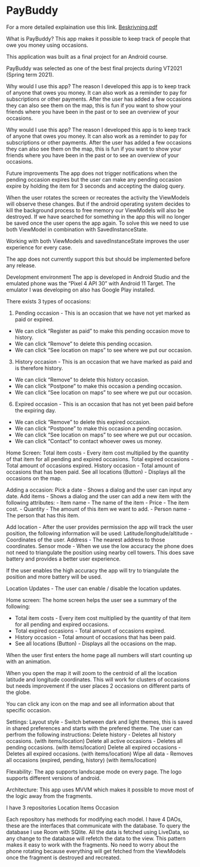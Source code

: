 # PayBuddy

For a more detailed explaination use this link.
[Beskrivning.pdf](https://github.com/ViggoLagerstedtEkholm/PayBuddy/files/6352163/Beskrivning.pdf)

What is PayBuddy?
This app makes it possible to keep track of people that owe you money using
occasions. 

This application was built as a final project for an Android course.

PayBuddy was selected as one of the best final projects during VT2021 (Spring term 2021).

Why would I use this app?
The reason I developed this app is to keep track of anyone that owes you money. It
can also work as a reminder to pay for subscriptions or other payments. After the
user has added a few occasions they can also see them on the map, this is fun if you
want to show your friends where you have been in the past or to see an overview of
your occasions.

Why would I use this app?
The reason I developed this app is to keep track of anyone that owes you money. It
can also work as a reminder to pay for subscriptions or other payments. After the
user has added a few occasions they can also see them on the map, this is fun if you
want to show your friends where you have been in the past or to see an overview of
your occasions.

Future improvements
The app does not trigger notifications when the pending occasion expires but the user can make any pending occasion expire by holding the item for 3 seconds and accepting the dialog query.

When the user rotates the screen or recreates the activity the ViewModels will observe these changes. But if the android operating system decides to kill the background process to free memory our ViewModels will also be destroyed. If we have searched for something in the app this will no longer be saved once the user opens the app again. To solve this we need to use both ViewModel in combination with SavedInstanceState.

Working with both ViewModels and savedInstanceState improves the user experience for every case.

The app does not currently support this but should be implemented before any release.

Development environment
The app is developed in Android Studio and the emulated phone was the “Pixel 4 API 30” with Android 11 Target. The emulator I was developing on also has Google Play installed.

There exists 3 types of occasions:
1. Pending occasion - This is an occasion that we have not yet marked as paid or expired. 
- We can click “Register as paid” to make this pending occasion move to history. 
- We can click “Remove” to delete this pending occasion.
- We can click “See location on maps” to see where we put our occasion.

3. History occasion - This is an occasion that we have marked as paid and is therefore history.
- We can click “Remove” to delete this history occasion.
- We can click “Postpone” to make this occasion a pending occasion.
- We can click “See location on maps” to see where we put our occasion.

6. Expired occasion - This is an occasion that has not yet been paid before the expiring day.
- We can click “Remove” to delete this expired occasion.
- We can click “Postpone” to make this occasion a pending occasion.
- We can click “See location on maps” to see where we put our occasion.
- We can click “Contact” to contact whoever owes us money.

Home Screen:
Total item costs - Every item cost multiplied by the quantity of that item for all pending and expired occasions.
Total expired occasions - Total amount of occasions expired.
History occasion - Total amount of occasions that has been paid.
See all locations (Button) - Displays all the occasions on the map.

Adding a occasion:
Pick a date - Shows a dialog and the user can input any date.
Add items - Shows a dialog and the user can add a new item with the following attributes:
            - Item name -  The name of the item
            - Price - The item cost.
            - Quantity - The amount of this item we want to add.
            - Person name - The person that has this item.

Add location - After the user provides permission the app will track the user position, the following information will be used:
Latitude/longitude/altitude - Coordinates of the user.
Address - The nearest address to those coordinates.
Sensor mode - When we use the low accuracy the phone does not need to triangulate the position using nearby cell towers. This does save battery and provides a better user experience.

If the user enables the high accuracy the app will try to triangulate the position and more battery will be used.

Location Updates - The user can enable / disable the location updates.

Home screen:
The home screen helps the user see a summary of the following:
- Total item costs - Every item cost multiplied by the quantity of that item for all pending and expired occasions.
- Total expired occasions - Total amount of occasions expired.
- History occasion - Total amount of occasions that has been paid.
- See all locations (Button) - Displays all the occasions on the map.

When the user first enters the home page all numbers will start counting up with an animation. 

When you open the map it will zoom to the centroid of all the location latitude and longitude coordinates. This will work for clusters of occasions but needs improvement if the user places 2 occasions on different parts of the globe.

You can click any icon on the map and see all information about that specific occasion.

Settings:
Layout style - Switch between dark and light themes, this is saved in shared preferences and starts with the prefered theme.
The user can perfrom the following instructions:
Delete history - Deletes all history occasions. (with items/location)
Delete all active occasions - Deletes all pending occasions. (with items/location)
Delete all expired occasions - Deletes all expired occasions. (with items/location)
Wipe all data - Removes all occasions (expired, pending, history) (with items/location)

Flexability:
The app supports landscape mode on every page.
The logo supports different versions of android.

Architecture:
This app uses MVVM which makes it possible to move most of the logic away from the fragments. 

I have 3 repositories
Location
Items 
Occasion 

Each repository has methods for modifying each model.
I have 4 DAOs, these are the interfaces that communicate with the database. To query the database I use Room with SQlite.
All the data is fetched using LiveData, so any change to the database will refetch the data to the view.
This pattern makes it easy to work with the fragments. No need to worry about the phone rotating because everything will get fetched from the ViewModels once the fragment is destroyed and recreated.

